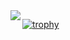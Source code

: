 <a href="https://github.com/anuraghazra/github-readme-stats" style="margin:0 0 20px 0;">
  <img align="left" src="https://github-readme-stats.vercel.app/api?username=ssakihara&count_private=true&show_icons=true" />
</a>

[![trophy](https://github-profile-trophy.vercel.app/?username=ssakihara)](https://github.com/ryo-ma/github-profile-trophy)
